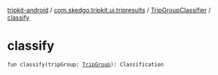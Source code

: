 [tripkit-android](../../index.md) / [com.skedgo.tripkit.ui.tripresults](../index.md) / [TripGroupClassifier](index.md) / [classify](./classify.md)

# classify

`fun classify(tripGroup: `[`TripGroup`](../../com.skedgo.tripkit.routing/-trip-group/index.md)`): Classification`